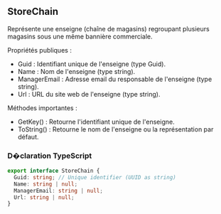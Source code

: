 ﻿## StoreChain

Représente une enseigne (chaîne de magasins) regroupant plusieurs magasins sous une même bannière commerciale.

Propriétés publiques :
- Guid : Identifiant unique de l'enseigne (type Guid).
- Name : Nom de l'enseigne (type string).
- ManagerEmail : Adresse email du responsable de l'enseigne (type string).
- Url : URL du site web de l'enseigne (type string).

Méthodes importantes :
- GetKey() : Retourne l'identifiant unique de l'enseigne.
- ToString() : Retourne le nom de l'enseigne ou la représentation par défaut.

### D�claration TypeScript
```typescript
export interface StoreChain {
  Guid: string; // Unique identifier (UUID as string)
  Name: string | null;
  ManagerEmail: string | null;
  Url: string | null;
}
```